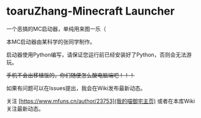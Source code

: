 # toaruZhang-Minecraft Launcher
一个恶搞的MC启动器，单纯用来图一乐（

本MC启动器由某科学的张同学制作。

启动器使用Python编写，请保证您运行前已经安装好了Python，否则会无法游玩。

~~手机不会出移植版的，你们随便怎么酸电脑端吧！！！~~

如果有问题可以在Issues提出，我会在Wiki发布最新动态。

关注 [https://www.mfuns.cn/author/23753](我的喵御宅主页) 或者在本库Wiki关注最新动态。
